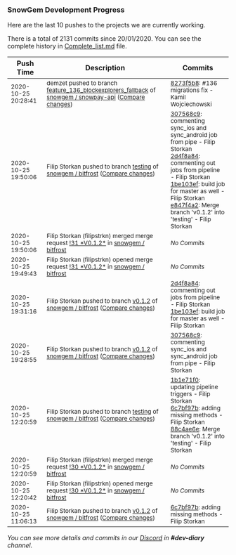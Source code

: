 
### SnowGem Development Progress

Here are the last 10 pushes to the projects we are currently working.

There is a total of 2131 commits since 20/01/2020. You can see the complete history in
 [Complete_list.md](Complete_list.md) file.

| Push Time | Description | Commits |
| --- | --- | --- |
| <sub>2020-10-25 20:28:41</sub> | <sub>demzet pushed to branch [feature\_136\_blockexplorers\_fallback](https://gitlab.com/snowgem/snowpay-api/commits/feature_136_blockexplorers_fallback) of [snowgem / snowpay\-api](https://gitlab.com/snowgem/snowpay-api) ([Compare changes](https://gitlab.com/snowgem/snowpay-api/compare/3d7accafaa5335abf8ce6a45187224f0cc77628c...8273f5b8501b7c72bce3ac09540dcf13ba4dc225))</sub> | <sub>[8273f5b8](https://gitlab.com/snowgem/snowpay-api/-/commit/8273f5b8501b7c72bce3ac09540dcf13ba4dc225): #136 migrations fix - Kamil Wojciechowski</sub> |
| <sub>2020-10-25 19:50:06</sub> | <sub>Filip Storkan pushed to branch [testing](https://gitlab.com/snowgem/bitfrost/commits/testing) of [snowgem / bitfrost](https://gitlab.com/snowgem/bitfrost) ([Compare changes](https://gitlab.com/snowgem/bitfrost/compare/88c4ae6e1ff4afc0a101b7a1a3355e69587a4b3c...e847f4a279859422b2b7fb3ef325b6245911fa7a))</sub> | <sub>[307568c9](https://gitlab.com/snowgem/bitfrost/-/commit/307568c962f94bcb312e5fe7aed8eaca62f03680): commenting sync_ios and sync_android job from pipe - Filip Storkan<br>[2d4f8a84](https://gitlab.com/snowgem/bitfrost/-/commit/2d4f8a847fce73ea7fd58011b4957f368d0d8655): commenting out jobs from pipeline - Filip Storkan<br>[1be103ef](https://gitlab.com/snowgem/bitfrost/-/commit/1be103efde4935570a43958073f3c141fc42107b): build job for master as well - Filip Storkan<br>[e847f4a2](https://gitlab.com/snowgem/bitfrost/-/commit/e847f4a279859422b2b7fb3ef325b6245911fa7a): Merge branch 'v0.1.2' into 'testing' - Filip Storkan</sub> |
| <sub>2020-10-25 19:50:06</sub> | <sub>Filip Storkan (filipstrkn) merged merge request [\!31 \*V0\.1\.2\*](https://gitlab.com/snowgem/bitfrost/-/merge_requests/31) in [snowgem / bitfrost](https://gitlab.com/snowgem/bitfrost)</sub> | <sub>_No Commits_</sub> |
| <sub>2020-10-25 19:49:43</sub> | <sub>Filip Storkan (filipstrkn) opened merge request [\!31 \*V0\.1\.2\*](https://gitlab.com/snowgem/bitfrost/-/merge_requests/31) in [snowgem / bitfrost](https://gitlab.com/snowgem/bitfrost)</sub> | <sub>_No Commits_</sub> |
| <sub>2020-10-25 19:31:16</sub> | <sub>Filip Storkan pushed to branch [v0\.1\.2](https://gitlab.com/snowgem/bitfrost/commits/v0.1.2) of [snowgem / bitfrost](https://gitlab.com/snowgem/bitfrost) ([Compare changes](https://gitlab.com/snowgem/bitfrost/compare/307568c962f94bcb312e5fe7aed8eaca62f03680...1be103efde4935570a43958073f3c141fc42107b))</sub> | <sub>[2d4f8a84](https://gitlab.com/snowgem/bitfrost/-/commit/2d4f8a847fce73ea7fd58011b4957f368d0d8655): commenting out jobs from pipeline - Filip Storkan<br>[1be103ef](https://gitlab.com/snowgem/bitfrost/-/commit/1be103efde4935570a43958073f3c141fc42107b): build job for master as well - Filip Storkan</sub> |
| <sub>2020-10-25 19:28:55</sub> | <sub>Filip Storkan pushed to branch [v0\.1\.2](https://gitlab.com/snowgem/bitfrost/commits/v0.1.2) of [snowgem / bitfrost](https://gitlab.com/snowgem/bitfrost) ([Compare changes](https://gitlab.com/snowgem/bitfrost/compare/6c7bf97b9564f0bc67ec2b0b38cc0d64578b175b...307568c962f94bcb312e5fe7aed8eaca62f03680))</sub> | <sub>[307568c9](https://gitlab.com/snowgem/bitfrost/-/commit/307568c962f94bcb312e5fe7aed8eaca62f03680): commenting sync_ios and sync_android job from pipe - Filip Storkan</sub> |
| <sub>2020-10-25 12:20:59</sub> | <sub>Filip Storkan pushed to branch [testing](https://gitlab.com/snowgem/bitfrost/commits/testing) of [snowgem / bitfrost](https://gitlab.com/snowgem/bitfrost) ([Compare changes](https://gitlab.com/snowgem/bitfrost/compare/37f3d018fefa82a8acda8237de83e0710052cbaf...88c4ae6e1ff4afc0a101b7a1a3355e69587a4b3c))</sub> | <sub>[1b1e71f0](https://gitlab.com/snowgem/bitfrost/-/commit/1b1e71f04c2349d6ef0dd30616dce6780253de93): updating pipeline triggers - Filip Storkan<br>[6c7bf97b](https://gitlab.com/snowgem/bitfrost/-/commit/6c7bf97b9564f0bc67ec2b0b38cc0d64578b175b): adding missing methods - Filip Storkan<br>[88c4ae6e](https://gitlab.com/snowgem/bitfrost/-/commit/88c4ae6e1ff4afc0a101b7a1a3355e69587a4b3c): Merge branch 'v0.1.2' into 'testing' - Filip Storkan</sub> |
| <sub>2020-10-25 12:20:59</sub> | <sub>Filip Storkan (filipstrkn) merged merge request [\!30 \*V0\.1\.2\*](https://gitlab.com/snowgem/bitfrost/-/merge_requests/30) in [snowgem / bitfrost](https://gitlab.com/snowgem/bitfrost)</sub> | <sub>_No Commits_</sub> |
| <sub>2020-10-25 12:20:42</sub> | <sub>Filip Storkan (filipstrkn) opened merge request [\!30 \*V0\.1\.2\*](https://gitlab.com/snowgem/bitfrost/-/merge_requests/30) in [snowgem / bitfrost](https://gitlab.com/snowgem/bitfrost)</sub> | <sub>_No Commits_</sub> |
| <sub>2020-10-25 11:06:13</sub> | <sub>Filip Storkan pushed to branch [v0\.1\.2](https://gitlab.com/snowgem/bitfrost/commits/v0.1.2) of [snowgem / bitfrost](https://gitlab.com/snowgem/bitfrost) ([Compare changes](https://gitlab.com/snowgem/bitfrost/compare/1b1e71f04c2349d6ef0dd30616dce6780253de93...6c7bf97b9564f0bc67ec2b0b38cc0d64578b175b))</sub> | <sub>[6c7bf97b](https://gitlab.com/snowgem/bitfrost/-/commit/6c7bf97b9564f0bc67ec2b0b38cc0d64578b175b): adding missing methods - Filip Storkan</sub> |

_You can see more details and commits in our [Discord](https://discord.gg/zumGnbg) in **#dev-diary** channel._
